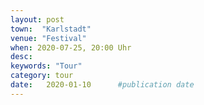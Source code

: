 ```yaml
---
layout: post
town:  "Karlstadt"
venue: "Festival"
when: 2020-07-25, 20:00 Uhr
desc: 
keywords: "Tour"
category: tour
date:   2020-01-10 		#publication date
---
```


